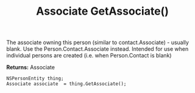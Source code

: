 ﻿---
uid: crmscript_ref_NSPersonEntity_GetAssociate
title: Associate GetAssociate()
intellisense: NSPersonEntity.GetAssociate
keywords: NSPersonEntity, GetAssociate
so.topic: reference
---

The associate owning this person (similar to contact.Associate) - usually blank. Use the Person.Contact.Associate instead.  Intended for use when individual persons are created (i.e. when Person.Contact is blank)

**Returns:** Associate


```crmscript
NSPersonEntity thing;
Associate associate  = thing.GetAssociate();
```


